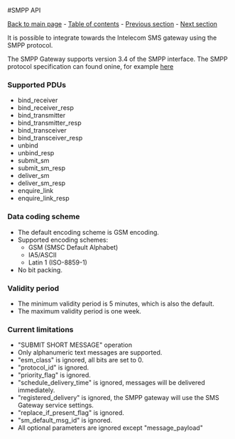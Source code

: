 #SMPP API

[Back to main page](https://github.com/Intelecom/sms/) - [Table of contents](/sections/overview.md) - [Previous section](/sections/interfaces/tcp-xml.md) -  [Next section](/sections/interfaces/management-api.md)

It is possible to integrate towards the Intelecom SMS gateway using the SMPP protocol.

The SMPP Gateway supports version 3.4 of the SMPP interface. The SMPP protocol specification can found onine, for example [here](https://www.openmarket.com/customer-center/documentation/SMSSMPP-Specification/SMPP-v3-4-Issue1-2.pdf)

### Supported PDUs
- bind_receiver
- bind\_receiver_resp
- bind_transmitter
- bind\_transmitter_resp
- bind_transceiver
- bind\_transceiver_resp
- unbind
- unbind_resp
- submit_sm
- submit\_sm_resp
- deliver_sm
- deliver\_sm_resp
- enquire_link
- enquire\_link_resp

###	Data coding scheme
- The default encoding scheme is GSM encoding.
- Supported encoding schemes:
	- GSM (SMSC Default Alphabet)
	- IA5/ASCII
	- Latin 1 (ISO-8859-1)
- No bit packing.

### Validity period
- The minimum validity period is 5 minutes, which is also the default.
- The maximum validity period is one week.

### Current limitations
- "SUBMIT SHORT MESSAGE" operation
- Only alphanumeric text messages are supported.
- "esm_class" is ignored, all bits are set to 0.
- "protocol_id" is ignored.
- "priority_flag" is ignored.
- "schedule\_delivery_time" is ignored, messages will be delivered immediately.
- "registered_delivery" is ignored, the SMPP gateway will use the SMS Gateway service settings.
- "replace\_if\_present_flag" is ignored.
- "sm\_default\_msg_id" is ignored.
- All optional parameters are ignored except "message_payload"
